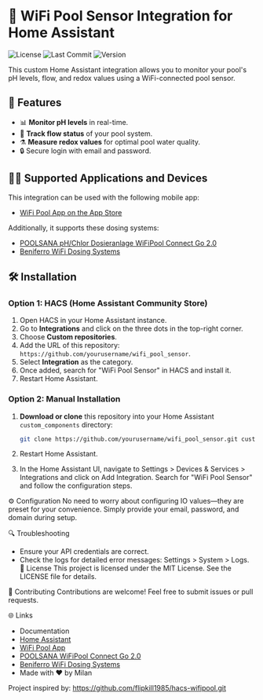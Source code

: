 # 🌊 WiFi Pool Sensor Integration for Home Assistant

![License](https://img.shields.io/github/license/yourusername/wifi_pool_sensor?style=flat-square)
![Last Commit](https://img.shields.io/github/last-commit/yourusername/wifi_pool_sensor?style=flat-square)
![Version](https://img.shields.io/badge/version-1.0-blue?style=flat-square)

This custom Home Assistant integration allows you to monitor your pool's pH levels, flow, and redox values using a WiFi-connected pool sensor.

## 🚀 Features

- 📊 **Monitor pH levels** in real-time.
- 🌊 **Track flow status** of your pool system.
- ⚗️ **Measure redox values** for optimal pool water quality.
- 🔒 Secure login with email and password.

## 🏊‍♂️ Supported Applications and Devices

This integration can be used with the following mobile app:

- [WiFi Pool App on the App Store](https://apps.apple.com/de/app/wifipool/id1527010555)

Additionally, it supports these dosing systems:

- [POOLSANA pH/Chlor Dosieranlage WiFiPool Connect Go 2.0](https://www.poolsana.de/automatische-poolsana-ph/chlor-dosieranlage-wifipool-connect-go-2.0)
- [Beniferro WiFi Dosing Systems](https://beniferro.eu/)

## 🛠 Installation

### Option 1: HACS (Home Assistant Community Store)

1. Open HACS in your Home Assistant instance.
2. Go to **Integrations** and click on the three dots in the top-right corner.
3. Choose **Custom repositories**.
4. Add the URL of this repository: `https://github.com/yourusername/wifi_pool_sensor`.
5. Select **Integration** as the category.
6. Once added, search for "WiFi Pool Sensor" in HACS and install it.
7. Restart Home Assistant.

### Option 2: Manual Installation

1. **Download or clone** this repository into your Home Assistant `custom_components` directory:

   ```bash
   git clone https://github.com/yourusername/wifi_pool_sensor.git custom_components/wifi_pool_sensor

   ```

2. Restart Home Assistant.

3. In the Home Assistant UI, navigate to Settings > Devices & Services > Integrations and click on Add Integration. Search for "WiFi Pool Sensor" and follow the configuration steps.

⚙️ Configuration
No need to worry about configuring IO values—they are preset for your convenience. Simply provide your email, password, and domain during setup.

🔍 Troubleshooting

- Ensure your API credentials are correct.
- Check the logs for detailed error messages: Settings > System > Logs.
  📄 License
  This project is licensed under the MIT License. See the LICENSE file for details.

👏 Contributing
Contributions are welcome! Feel free to submit issues or pull requests.

🌐 Links

- Documentation
- [Home Assistant](https://www.home-assistant.io/)
- [WiFi Pool App](https://apps.apple.com/de/app/wifipool/id1527010555)
- [POOLSANA WiFiPool Connect Go 2.0](https://www.poolsana.de/automatische-poolsana-ph/chlor-dosieranlage-wifipool-connect-go-2.0)
- [Beniferro WiFi Dosing Systems](https://beniferro.eu/)
- Made with ❤️ by Milan

Project inspired by: https://github.com/flipkill1985/hacs-wifipool.git
